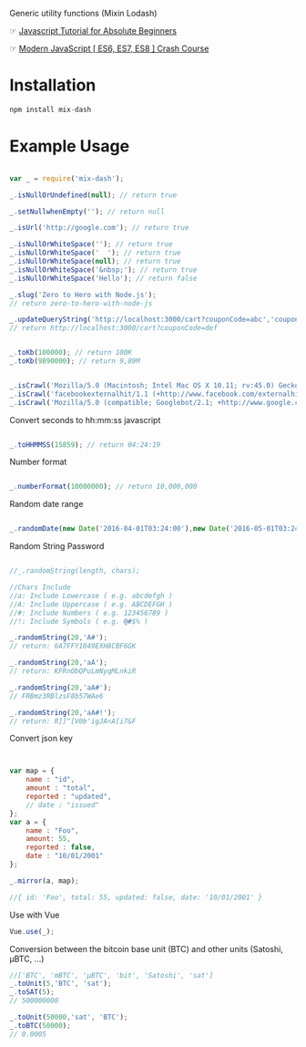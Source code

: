 Generic utility functions (Mixin Lodash)

☞ [Javascript Tutorial for Absolute Beginners](https://morioh.com/list/5dcd0341203e265d661aa028)

☞ [Modern JavaScript [ ES6, ES7, ES8 ] Crash Course](https://morioh.com/p/f146ca613761)

# Installation

```js
npm install mix-dash
```

# Example Usage

```js

var _ = require('mix-dash');

```


```js
_.isNullOrUndefined(null); // return true
```

```js
_.setNullwhenEmpty(''); // return null
```

```js
_.isUrl('http://google.com'); // return true
```

```js
_.isNullOrWhiteSpace(''); // return true
_.isNullOrWhiteSpace('  '); // return true
_.isNullOrWhiteSpace(null); // return true
_.isNullOrWhiteSpace('&nbsp;'); // return true
_.isNullOrWhiteSpace('Hello'); // return false
```

```js
_.slug('Zero to Hero with Node.js');
// return zero-to-hero-with-node-js
```

```js
_.updateQueryString('http://localhost:3000/cart?couponCode=abc','couponCode','def');
// return http://localhost:3000/cart?couponCode=def
```

```js

_.toKb(100000); // return 100K
_.toKb(9890000); // return 9,89M

```

```js

_.isCrawl('Mozilla/5.0 (Macintosh; Intel Mac OS X 10.11; rv:45.0) Gecko/20100101 Firefox/45.0'); // return false
_.isCrawl('facebookexternalhit/1.1 (+http://www.facebook.com/externalhit_uatext.php)'); // return true
_.isCrawl('Mozilla/5.0 (compatible; Googlebot/2.1; +http://www.google.com/bot.html)'); // return true

```
Convert seconds to hh:mm:ss javascript
```js

_.toHHMMSS(15859); // return 04:24:19

```

Number format
```js

_.numberFormat(10000000); // return 10,000,000

```

Random date range
```js

_.randomDate(new Date('2016-04-01T03:24:00'),new Date('2016-05-01T03:24:00'));

```

Random String Password
```js

//_.randomString(length, chars);

//Chars Include
//a: Include Lowercase ( e.g. abcdefgh )
//A: Include Uppercase ( e.g. ABCDEFGH )
//#: Include Numbers ( e.g. 123456789 )
//!: Include Symbols ( e.g. @#$% )

_.randomString(20,'A#');
// return: 6A7FFY1049EXH8CBF6GK

_.randomString(20,'aA');
// return: KFRnObQPuLmNyqMLnkiR

_.randomString(20,'aA#');
// FRBmz3RBlzsF8b57WAe6

_.randomString(20,'aA#!');
// return: R]]^[V0b'igJA<A[i7&F

```

Convert json key
```js


var map = {
    name : "id",
    amount : "total",
    reported : "updated",
    // date : "issued"
};
var a = {
    name : "Foo",
    amount: 55,
    reported : false,
    date : "10/01/2001"
};

_.mirror(a, map);

//{ id: 'Foo', total: 55, updated: false, date: '10/01/2001' }

```

Use with Vue
```js
Vue.use(_);
```

Conversion between the bitcoin base unit (BTC) and other units (Satoshi, μBTC, ...)
```js
//['BTC', 'mBTC', 'μBTC', 'bit', 'Satoshi', 'sat']
_.toUnit(5,'BTC', 'sat');
_.toSAT(5);
// 500000000

_.toUnit(50000,'sat', 'BTC');
_.toBTC(50000);
// 0.0005

```